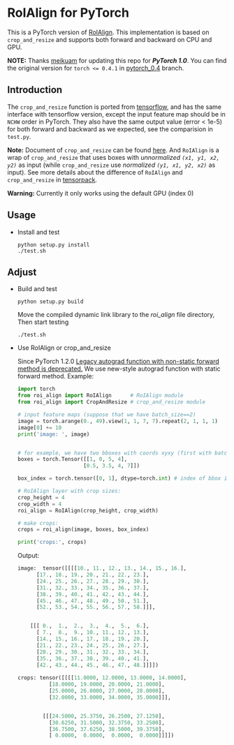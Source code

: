 # RoIAlign for PyTorch
This is a PyTorch version of [RoIAlign](https://arxiv.org/abs/1703.06870).
This implementation is based on `crop_and_resize`
and supports both forward and backward on CPU and GPU.

**NOTE:** Thanks [meikuam](https://github.com/meikuam) for updating 
this repo for ***PyTorch 1.0***. You can find the original version for 
`torch <= 0.4.1` in [pytorch_0.4](https://github.com/longcw/RoIAlign.pytorch/tree/pytorch_0.4)
branch.


## Introduction
The `crop_and_resize` function is ported from [tensorflow](https://www.tensorflow.org/api_docs/python/tf/image/crop_and_resize),
and has the same interface with tensorflow version, except the input feature map
should be in `NCHW` order in PyTorch.
They also have the same output value (error < 1e-5) for both forward and backward as we expected,
see the comparision in `test.py`.

**Note:**
Document of `crop_and_resize` can be found [here](https://www.tensorflow.org/api_docs/python/tf/image/crop_and_resize).
And `RoIAlign` is a wrap of `crop_and_resize`
that uses boxes with *unnormalized `(x1, y1, x2, y2)`* as input
(while `crop_and_resize` use *normalized `(y1, x1, y2, x2)`* as input).
See more details about the difference of
 `RoIAlign` and `crop_and_resize` in [tensorpack](https://github.com/ppwwyyxx/tensorpack/blob/6d5ba6a970710eaaa14b89d24aace179eb8ee1af/examples/FasterRCNN/model.py#L301).

**Warning:**
Currently it only works using the default GPU (index 0)

## Usage
+ Install and test
    ```
    python setup.py install
    ./test.sh
    ```

## Adjust
+ Build and test
    ```
    python setup.py build
    ```
    Move the compiled dynamic link library to the *roi_align* file directory, Then start testing
    ```
    ./test.sh
    ``` 

+ Use RoIAlign or crop_and_resize 
    
    Since PyTorch 1.2.0 [Legacy autograd function with non-static forward method is deprecated.](https://github.com/pytorch/pytorch/blob/fdfc676eb6c4d9f50496e564976fbe6d124e23a5/torch/csrc/autograd/python_function.cpp#L636-L638)
    We use new-style autograd function with static forward method. Example:
    ```python
    import torch
    from roi_align import RoIAlign      # RoIAlign module
    from roi_align import CropAndResize # crop_and_resize module
    
    # input feature maps (suppose that we have batch_size==2)
    image = torch.arange(0., 49).view(1, 1, 7, 7).repeat(2, 1, 1, 1)
    image[0] += 10
    print('image: ', image)
    
    
    # for example, we have two bboxes with coords xyxy (first with batch_id=0, second with batch_id=1).
    boxes = torch.Tensor([[1, 0, 5, 4],
                         [0.5, 3.5, 4, 7]])
    
    box_index = torch.tensor([0, 1], dtype=torch.int) # index of bbox in batch
    
    # RoIAlign layer with crop sizes:
    crop_height = 4
    crop_width = 4
    roi_align = RoIAlign(crop_height, crop_width)
    
    # make crops:
    crops = roi_align(image, boxes, box_index)
    
    print('crops:', crops)
    ```
    Output:
    ```python
    image:  tensor([[[[10., 11., 12., 13., 14., 15., 16.],
          [17., 18., 19., 20., 21., 22., 23.],
          [24., 25., 26., 27., 28., 29., 30.],
          [31., 32., 33., 34., 35., 36., 37.],
          [38., 39., 40., 41., 42., 43., 44.],
          [45., 46., 47., 48., 49., 50., 51.],
          [52., 53., 54., 55., 56., 57., 58.]]],


        [[[ 0.,  1.,  2.,  3.,  4.,  5.,  6.],
          [ 7.,  8.,  9., 10., 11., 12., 13.],
          [14., 15., 16., 17., 18., 19., 20.],
          [21., 22., 23., 24., 25., 26., 27.],
          [28., 29., 30., 31., 32., 33., 34.],
          [35., 36., 37., 38., 39., 40., 41.],
          [42., 43., 44., 45., 46., 47., 48.]]]])
          
    crops: tensor([[[[11.0000, 12.0000, 13.0000, 14.0000],
              [18.0000, 19.0000, 20.0000, 21.0000],
              [25.0000, 26.0000, 27.0000, 28.0000],
              [32.0000, 33.0000, 34.0000, 35.0000]]],
    
    
            [[[24.5000, 25.3750, 26.2500, 27.1250],
              [30.6250, 31.5000, 32.3750, 33.2500],
              [36.7500, 37.6250, 38.5000, 39.3750],
              [ 0.0000,  0.0000,  0.0000,  0.0000]]]])
    ```
